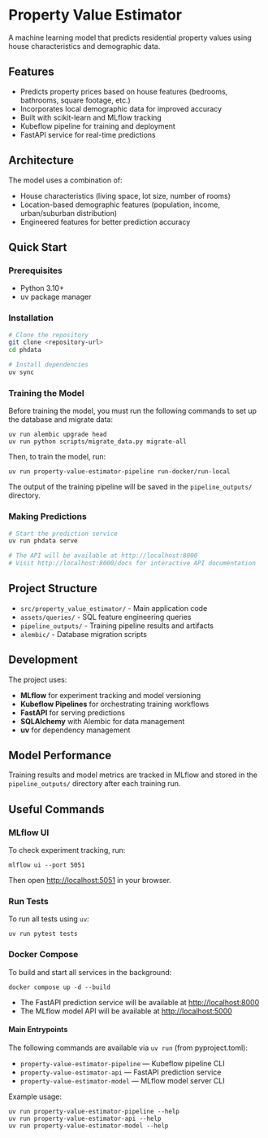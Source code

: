# Property Value Estimator

A machine learning model that predicts residential property values using house characteristics and demographic data.

## Features

- Predicts property prices based on house features (bedrooms, bathrooms, square footage, etc.)
- Incorporates local demographic data for improved accuracy
- Built with scikit-learn and MLflow tracking
- Kubeflow pipeline for training and deployment
- FastAPI service for real-time predictions

## Architecture

The model uses a combination of:

- House characteristics (living space, lot size, number of rooms)
- Location-based demographic features (population, income, urban/suburban distribution)
- Engineered features for better prediction accuracy

## Quick Start

### Prerequisites

- Python 3.10+
- uv package manager

### Installation

```bash
# Clone the repository
git clone <repository-url>
cd phdata

# Install dependencies
uv sync
```


### Training the Model

Before training the model, you must run the following commands to set up the database and migrate data:

```fish
uv run alembic upgrade head
uv run python scripts/migrate_data.py migrate-all
```

Then, to train the model, run:

```fish
uv run property-value-estimator-pipeline run-docker/run-local
```

The output of the training pipeline will be saved in the `pipeline_outputs/` directory.

### Making Predictions

```bash
# Start the prediction service
uv run phdata serve

# The API will be available at http://localhost:8000
# Visit http://localhost:8000/docs for interactive API documentation
```

## Project Structure

- `src/property_value_estimator/` - Main application code
- `assets/queries/` - SQL feature engineering queries
- `pipeline_outputs/` - Training pipeline results and artifacts
- `alembic/` - Database migration scripts

## Development

The project uses:

- **MLflow** for experiment tracking and model versioning
- **Kubeflow Pipelines** for orchestrating training workflows
- **FastAPI** for serving predictions
- **SQLAlchemy** with Alembic for data management
- **uv** for dependency management

## Model Performance

Training results and model metrics are tracked in MLflow and stored in the `pipeline_outputs/` directory after each training run.

## Useful Commands

### MLflow UI
To check experiment tracking, run:

```fish
mlflow ui --port 5051
```
Then open [http://localhost:5051](http://localhost:5051) in your browser.

### Run Tests
To run all tests using `uv`:

```fish
uv run pytest tests
```

### Docker Compose
To build and start all services in the background:

```fish
docker compose up -d --build
```

- The FastAPI prediction service will be available at [http://localhost:8000](http://localhost:8000)
- The MLflow model API will be available at [http://localhost:5000](http://localhost:5000)

#### Main Entrypoints
The following commands are available via `uv run` (from pyproject.toml):

- `property-value-estimator-pipeline` — Kubeflow pipeline CLI
- `property-value-estimator-api` — FastAPI prediction service
- `property-value-estimator-model` — MLflow model server CLI

Example usage:

```fish
uv run property-value-estimator-pipeline --help
uv run property-value-estimator-api --help
uv run property-value-estimator-model --help
```
